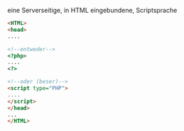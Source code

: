 eine Serverseitige, in HTML eingebundene, Scriptsprache

~~~html
<HTML>
<head>
....

<!--entweder-->
<?php>
....
<?>

<!--oder (beser)-->
<script type="PHP">
....
</script>
</head>
...
</HTML>
~~~